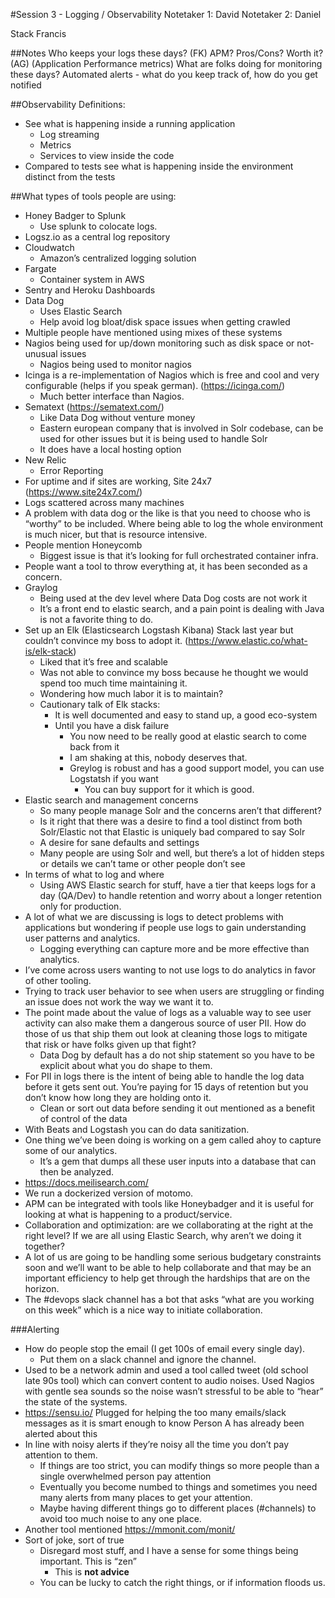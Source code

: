 #Session 3 - Logging / Observability
Notetaker 1: David
Notetaker 2: Daniel 

Stack
Francis

##Notes
Who keeps your logs these days? (FK)
APM? Pros/Cons? Worth it? (AG) (Application Performance metrics)
What are folks doing for monitoring these days? 
Automated alerts - what do you keep track of, how do you get notified

##Observability Definitions:
* See what is happening inside a running application
    * Log streaming
    * Metrics
    * Services to view inside the code
* Compared to tests see what is happening inside the environment distinct from the tests

##What types of tools people are using:
* Honey Badger to Splunk
    * Use splunk to colocate logs.
* Logsz.io as a central log repository 
* Cloudwatch
    * Amazon’s centralized logging solution
* Fargate
    * Container system in AWS
* Sentry and Heroku Dashboards
* Data Dog
    * Uses Elastic Search
    * Help avoid log bloat/disk space issues when getting crawled
* Multiple people have mentioned using mixes of these systems
* Nagios being used for up/down monitoring such as disk space or not-unusual issues
    * Nagios being used to monitor nagios
* Icinga is a re-implementation of Nagios which is free and cool and very configurable (helps if you speak german). (https://icinga.com/)
    * Much better interface than Nagios.
* Sematext (https://sematext.com/)
    * Like Data Dog without venture money
    * Eastern european company that is involved in Solr codebase, can be used for other issues but it is being used to handle Solr
    * It does have a local hosting option
* New Relic
    * Error Reporting
* For uptime and if sites are working, Site 24x7 (https://www.site24x7.com/)
* Logs scattered across many machines
* A problem with data dog or the like is that you need to choose who is “worthy” to be included. Where being able to log the whole environment is much nicer, but that is resource intensive.
* People mention Honeycomb
    * Biggest issue is that it’s looking for full orchestrated container infra.
* People want a tool to throw everything at, it has been seconded as a concern.
* Graylog
    * Being used at the dev level where Data Dog costs are not work it
    * It’s a front end to elastic search, and a pain point is dealing with Java is not a favorite thing to do.
* Set up an Elk (Elasticsearch Logstash Kibana) Stack last year but couldn’t convince my boss to adopt it. (https://www.elastic.co/what-is/elk-stack)
    * Liked that it’s free and scalable
    * Was not able to convince my boss because he thought we would spend too much time maintaining it.
    * Wondering how much labor it is to maintain?
    * Cautionary talk of Elk stacks:
        * It is well documented and easy to stand up, a good eco-system
        * Until you have a disk failure
            * You now need to be really good at elastic search to come back from it
            * I am shaking at this, nobody deserves that.
            * Greylog is robust and has a good support model, you can use Logstatsh if you want
                * You can buy support for it which is good.
* Elastic search and management concerns
    * So many people manage Solr and the concerns aren’t that different?
    * Is it right that there was a desire to find a tool distinct from both Solr/Elastic not that Elastic is uniquely bad compared to say Solr
    * A desire for sane defaults and settings
    * Many people are using Solr and well, but there’s a lot of hidden steps or details we can’t tame or other people don’t see
* In terms of what to log and where
    * Using AWS Elastic search for stuff, have a tier that keeps logs for a day (QA/Dev) to handle retention and worry about a longer retention only for production.
* A lot of what we are discussing is logs to detect problems with applications but wondering if people use logs to gain understanding user patterns and analytics. 
    * Logging everything can capture more and be more effective than analytics.
* I’ve come across users wanting to not use logs to do analytics in favor of other tooling.
* Trying to track user behavior to see when users are struggling or finding an issue does not work the way we want it to.
* The point made about the value of logs as a valuable way to see user activity can also make them a dangerous source of user PII. How do those of us that ship them out look at cleaning those logs to mitigate that risk or have folks given up that fight?
    * Data Dog by default has a do not ship statement so you have to be explicit about what you do shape to them.
* For PII in logs there is the intent of being able to handle the log data before it gets sent out. You’re paying for 15 days of retention but you don’t know how long they are holding onto it.
    * Clean or sort out data before sending it out mentioned as a benefit of control of the data
* With Beats and Logstash you can do data sanitization.
* One thing we’ve been doing is working on a gem called ahoy to capture some of our analytics.
    * It’s a gem that dumps all these user inputs into a database that can then be analyzed.
* https://docs.meilisearch.com/
* We run a dockerized version of motomo.
* APM can be integrated with tools like Honeybadger and it is useful for looking at what is happening to a product/service.
* Collaboration and optimization: are we collaborating at the right at the right level?  If we are all using Elastic Search, why aren’t we doing it together?
* A lot of us are going to be handling some serious budgetary constraints soon and we’ll want to be able to help collaborate and that may be an important efficiency to help get through the hardships that are on the horizon. 
* The #devops slack channel has a bot that asks “what are you working on this week” which is a nice way to initiate collaboration.


###Alerting
* How do people stop the email (I get 100s of email every single day).
    * Put them on a slack channel and ignore the channel.
* Used to be a network admin and used a tool called tweet (old school late 90s tool) which can convert content to audio noises. Used Nagios with gentle sea sounds so the noise wasn’t stressful to be able to “hear” the state of the systems.
* https://sensu.io/ Plugged for helping the too many emails/slack messages as it is smart enough to know Person A has already been alerted about this
* In line with noisy alerts if they’re noisy all the time you don’t pay attention to them.
    * If things are too strict, you can modify things so more people than a single overwhelmed person pay attention
    * Eventually you become numbed to things and sometimes you need many alerts from many places to get your attention.
    * Maybe having different things go to different places (#channels) to avoid too much noise to any one place.
* Another tool mentioned https://mmonit.com/monit/
* Sort of joke, sort of true
    * Disregard most stuff, and I have a sense for some things being important. This is “zen”
        * This is **not advice**
    * You can be lucky to catch the right things, or if information floods us.
